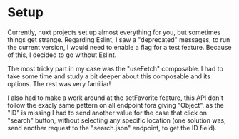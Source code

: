 
# Setup

Currently, nuxt projects set up almost everything for you, but sometimes things get strange. Regarding Eslint, I saw a "deprecated" messages, to run the current version, I would need to enable a flag for a test feature. Because of this, I decided to go without Eslint.

The most tricky part in my case was the "useFetch" composable. I had to take some time and study a bit deeper about this composable and its options. The rest was very familiar!

I also had to make a work around at the setFavorite feature, this API don't follow the exacly same pattern on all endpoint fora giving "Object", as the "ID" is missing I had to send another value for the case that click on "search" button, without selecting any specific location (one solution was, send another request to the "search.json" endpoint, to get the ID field).
